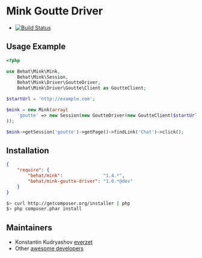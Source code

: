 Mink Goutte Driver
==================

- [![Build Status](https://secure.travis-ci.org/Behat/MinkGoutteDriver.png?branch=master)](http://travis-ci.org/Behat/MinkGoutteDriver)

Usage Example
-------------

``` php
<?php

use Behat\Mink\Mink,
    Behat\Mink\Session,
    Behat\Mink\Driver\GoutteDriver,
    Behat\Mink\Driver\Goutte\Client as GoutteClient;

$startUrl = 'http://example.com';

$mink = new Mink(array(
    'goutte' => new Session(new GoutteDriver(new GoutteClient($startUrl))),
));

$mink->getSession('goutte')->getPage()->findLink('Chat')->click();
```

Installation
------------

``` json
{
    "require": {
        "behat/mink":               "1.4.*",
        "behat/mink-goutte-driver": "1.0.*@dev"
    }
}
```

``` bash
$> curl http://getcomposer.org/installer | php
$> php composer.phar install
```

Maintainers
-----------

* Konstantin Kudryashov [everzet](http://github.com/everzet)
* Other [awesome developers](https://github.com/Behat/MinkGoutteDriver/graphs/contributors)

